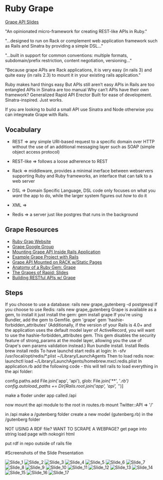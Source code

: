 # Ruby Grape

[Grape API Slides](http://slides.com/ruthacosta/deck/speaker "Grape API")

"An opinionated micro-framework for creating REST-like APIs in Ruby."

"...designed to run on Rack or complement web application framework such as Rails and Sinatra by providing a simple DSL..."

"...built in support for common conventions: multiple formats, subdomain/prefix restriction, content negotiation, versioning..."

"Because grape APIs are Rack applications, it is very easy (in rails 3) and quite easy (in rails 2.3) to mount it in your existing rails application."

Ruby makes hard things easy
But APIs still aren’t easy
APIs in Rails are too entangled
APIs in Sinatra are too manual
Why can’t APIs
have their own framework?
Generalized Rapid
API
Erector
Built for ease of development.
Sinatra-inspired.
Just works.

If you are looking to build a small API use Sinatra and Node otherwise you can integreate Grape with Rails.

## Vocabulary

* REST => any simple URI-based request to a specific domain over HTTP without the use of an additional messaging layer such as SOAP (simple object access protocol)

* REST-like => follows a loose adherence to REST

* Rack => middleware, provides a minimal inerface between webservers supporting Ruby and Ruby frameworks, an interface that can talk to a web server

* DSL => Domain Specific Language, DSL code only focuses on what you *want* the app to do, while the larger system figures out *how* to do it

* XML =>

* Redis => a server just like postgres that runs in the background


## Grape Resources
* [Ruby Grap Website](http://www.ruby-grape.org)
* [Grape Google Group](https://groups.google.com/forum/#!forum/ruby-grape)
* [Mounting Grape API Inside Rails Application](http://martinciu.com/2011/01/mounting-grape-api-inside-rails-application.html)
* [Example Grape Project with Rails](http://todorailsapi.herokuapp.com/doc/api#!/lists/POST_api_todo_lists_format_post_1)
* [Grape API Mounted on RACK w/Static Pages](http://code.dblock.org/2012/01/30/grape-api-mounted-on-rack-w-static-pages.html)
* [Anatomy of a Ruby Gem: Grape](https://vimeo.com/98830727)
* [The Grapes of Rapid: Slides](https://cloud.github.com/downloads/ruby-grape/grape/The%20Grapes%20of%20Rapid.pdf)
* [Building RESTful APIs w/ Grape](http://www.slideshare.net/dblockdotorg/building-restful-apis-w-grape)



## Steps
If you choose to use a database:
rails new grape_gutenberg -d postgresql
If you choose to use Redis:
rails new grape_gutenberg
Grape is available as a gem, to install it just install the gem:
gem install grape
If you're using Bundler, add the gem to Gemfile.
gem 'grape'
gem 'hashie-forbidden_attributes' (Additionally, if the version of your Rails is 4.0+ and the application uses the default model layer of ActiveRecord, you will want to use the hashie-forbidden_attributes gem. This gem disables the security feature of strong_params at the model layer, allowing you the use of Grape's own params validation instead.)
Run 
bundle install.
Install Redis
brew install redis
To have launchd start redis at login:
  ln -sfv /usr/local/opt/redis/*.plist ~/Library/LaunchAgents
Then to load redis now:
  launchctl load ~/Library/LaunchAgents/homebrew.mxcl.redis.plist
In application.rb add the following code - this will tell rails to load everything in the api folder:

config.paths.add File.join('app', 'api'), glob: File.join('**', '*.rb')
config.autoload_paths += Dir[Rails.root.join('app', 'api', '*')]

make a floder under app called /api

now mount the api module to the root in routes.rb
mount Twitter::API => '/'

in /api make a /gutenberg folder
create a new model (gutenberg.rb) in the /gutenberg folder


NOT USING A RDF file? WANT TO SCRAPE A WEBPAGE?
get page into string
load page with nokogiri html

put rdf in repo outside of rails file



#Screenshots of the Slide Presentation

![Slide_1](https://github.com/akaufman3/sweet_libs_grape/README.md/raw/master/src/common/images/Slide_1.png "Slide 1")
![Slide_2](https://github.com/akaufman3/sweet_libs_grape/grape_gutenberg/app/assets/images/Slide_2.png)
![Slide_3](https://github.com/akaufman3/sweet_libs_grape/grape_gutenberg/app/assets/images/Slide_3.png)
![Slide_4](https://github.com/akaufman3/sweet_libs_grape/grape_gutenberg/app/assets/images/Slide_4.png)
![Slide_5](https://github.com/akaufman3/sweet_libs_grape/grape_gutenberg/app/assets/images/Slide_5.png)
![Slide_6](https://github.com/akaufman3/sweet_libs_grape/grape_gutenberg/app/assets/images/Slide_6.png)
![Slide_7](https://github.com/akaufman3/sweet_libs_grape/grape_gutenberg/app/assets/images/Slide_7.png)
![Slide_8](https://github.com/akaufman3/sweet_libs_grape/grape_gutenberg/app/assets/images/Slide_8.png)
![Slide_9](https://github.com/akaufman3/sweet_libs_grape/grape_gutenberg/app/assets/images/Slide_9.png)
![Slide_10](https://github.com/akaufman3/sweet_libs_grape/grape_gutenberg/app/assets/images/Slide_10.png)
![Slide_11](https://github.com/akaufman3/sweet_libs_grape/grape_gutenberg/app/assets/images/Slide_11.png)
![Slide_12](https://github.com/akaufman3/sweet_libs_grape/grape_gutenberg/app/assets/images/Slide_12.png)
![Slide_13](https://github.com/akaufman3/sweet_libs_grape/grape_gutenberg/app/assets/images/Slide_13.png)
![Slide_14](https://github.com/akaufman3/sweet_libs_grape/grape_gutenberg/app/assets/images/Slide_14.png)
![Slide_15](https://github.com/akaufman3/sweet_libs_grape/grape_gutenberg/app/assets/images/Slide_15.png)
![Slide_16](https://github.com/akaufman3/sweet_libs_grape/grape_gutenberg/app/assets/images/Slide_16.png)
![Slide_17](https://github.com/akaufman3/sweet_libs_grape/grape_gutenberg/app/assets/images/Slide_17.png)


